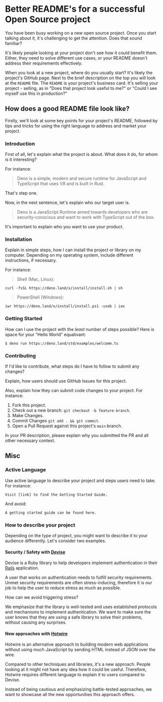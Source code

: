 # Better README's for a successful Open Source project

You have been busy working on a new open source project. Once you start talking about it, it's challenging to get the attention.
Does that sound familiar?

It's likely people looking at your project don't see how it could benefit them. Either, they need to solve different use cases, or your README doesn't address their requirements effectively.

When you look at a new project, where do you usually start?
It's likely the project's GitHub page. Next to the brief description on the top you will look at the `README` file.
The `README` is your project's business card. It's selling your project - selling, as in "Does that project look useful to me?" or "Could I see myself use this in production?"

## How does a good README file look like?

Firstly, we'll look at some key points for your project's README, followed by tips and tricks for using the right language to address and market your project.

### Introduction

First of all, let's explain what the project is about. What does it do, for whom is it interesting?

For instance:

> Deno is a simple, modern and secure runtime for JavaScript and TypeScript that uses V8 and is built in Rust.

That's step one.

Now, in the next sentence, let's explain who our target user is.

> Deno is a JavaScript Runtime aimed towards developers who are security-conscious and want to work with TypeScript out of the box.

It's important to explain who you want to use your product.

### Installation

Explain in simple steps, how I can install the project or library on my computer. Depending on my operating system, include different instructions, if necessary.

For instance:

> Shell (Mac, Linux):

`curl -fsSL https://deno.land/x/install/install.sh | sh`

> PowerShell (Windows):

`iwr https://deno.land/x/install/install.ps1 -useb | iex`

### Getting Started

How can I use the project with the *least* number of steps possible? Here is space for your "Hello World" equalivant:

`$ deno run https://deno.land/std/examples/welcome.ts`

### Contributing

If I'd like to contribute, what steps do I have to follow to submit any changes?

Explain, how users should use GitHub Issues for this project.

Also, explain how they can submit code changes to your project. For instance:

1. Fork this project.
2. Check out a new branch: `git checkout -b feature-branch`.
3. Make Changes.
4. Commit Changes `git add . && git commit`.
5. Open a Pull Request against this project's `main` branch.

In your PR description, please explain why you submitted the PR and all other necessary context.


## Misc

### Active Language

Use active language to describe your project and steps users need to take. For instance:

```
Visit [link] to find the Getting Started Guide.
```

And avoid:

```
A getting started guide can be found here.
```

### How to describe your project

Depending on the type of project, you might want to describe it to your audience differently. Let's consider two examples.

#### Security / Safety with [Devise](https://github.com/heartcombo/devise)

Devise is a Ruby library to help developers implement authentication in their [Rails](https://rubyonrails.org/) application.

A user that works on authentication needs to fulfill security requirements. Unmet security requirements are often stress-inducing, therefore it is our job to help the user to reduce stress as much as possible.

How can we avoid triggering stress?

We emphasize that the library is well-tested and uses established protocols and mechanisms to implement authentication.
We want to make sure the user knows that they are using a safe library to solve their problems, without causing any surprises.

#### New approaches with [Hotwire](https://hotwire.dev)

Hotwire is an alternative approach to building modern web applications without using much JavaScript by sending HTML instead of JSON over the wire.

Compared to other techniques and libraries, it's a new approach. People looking at it might not have any idea how it could be useful.
Therefore, Hotwire requires different language to explain it to users compared to Devise.

Instead of being cautious and emphasizing battle-tested approaches, we want to showcase all the new opportunities this approach offers.


